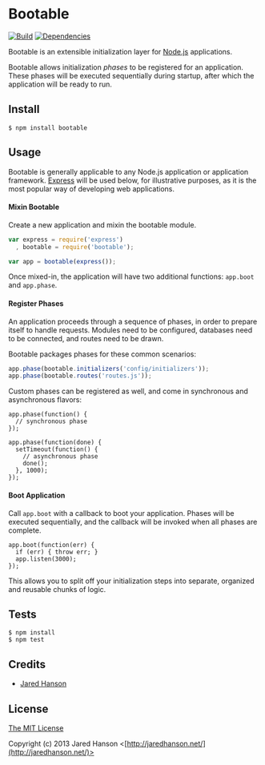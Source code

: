 # Bootable

[![Build](https://travis-ci.org/jaredhanson/bootable.png)](http://travis-ci.org/jaredhanson/bootable)
[![Dependencies](https://david-dm.org/jaredhanson/bootable.png)](http://david-dm.org/jaredhanson/bootable)


Bootable is an extensible initialization layer for [Node.js](http://nodejs.org/)
applications.

Bootable allows initialization *phases* to be registered for an application.
These phases will be executed sequentially during startup, after which the
application will be ready to run.

## Install

    $ npm install bootable

## Usage

Bootable is generally applicable to any Node.js application or application
framework.  [Express](http://expressjs.com/) will be used below, for
illustrative purposes, as it is the most popular way of developing web
applications.

#### Mixin Bootable

Create a new application and mixin the bootable module.

```javascript
var express = require('express')
  , bootable = require('bootable');

var app = bootable(express());
```

Once mixed-in, the application will have two additional functions: `app.boot`
and `app.phase`.

#### Register Phases

An application proceeds through a sequence of phases, in order to prepare
itself to handle requests.  Modules need to be configured, databases need to be
connected, and routes need to be drawn.

Bootable packages phases for these common scenarios:

```javascript
app.phase(bootable.initializers('config/initializers'));
app.phase(bootable.routes('routes.js'));
```

Custom phases can be registered as well, and come in synchronous and
asynchronous flavors:

```
app.phase(function() {
  // synchronous phase
});

app.phase(function(done) {
  setTimeout(function() {
    // asynchronous phase
    done();
  }, 1000);
});
```

#### Boot Application

Call `app.boot` with a callback to boot your application.  Phases will be
executed sequentially, and the callback will be invoked when all phases are
complete.

```
app.boot(function(err) {
  if (err) { throw err; }
  app.listen(3000);
});
```

This allows you to split off your initialization steps into separate, organized
and reusable chunks of logic.

## Tests

    $ npm install
    $ npm test

## Credits

  - [Jared Hanson](http://github.com/jaredhanson)

## License

[The MIT License](http://opensource.org/licenses/MIT)

Copyright (c) 2013 Jared Hanson <[http://jaredhanson.net/](http://jaredhanson.net/)>
